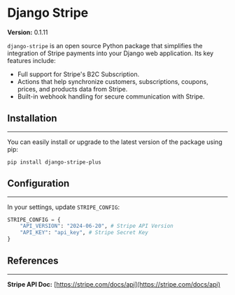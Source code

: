 Django Stripe
===========================

__Version:__ 0.1.11

`django-stripe` is an open source Python package that simplifies the integration of Stripe payments into your Django web application. Its key features include:

- Full support for Stripe's B2C Subscription.
- Actions that help synchronize customers, subscriptions, coupons, prices, and products data from Stripe.
- Built-in webhook handling for secure communication with Stripe.

## Installation
---------------

You can easily install or upgrade to the latest version of the package using pip:

```
pip install django-stripe-plus
```

## Configuration
----------------

In your settings, update `STRIPE_CONFIG`:

```python
STRIPE_CONFIG = {
    "API_VERSION": "2024-06-20", # Stripe API Version
    "API_KEY": "api_key", # Stripe Secret Key
}
```

## References
-------------

**Stripe API Doc:** [https://stripe.com/docs/api](https://stripe.com/docs/api)
